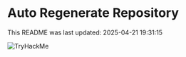 # Auto Regenerate Repository

This README was last updated: 2025-04-21 19:31:15

 ![TryHackMe](https://tryhackme.com/badge/533634)